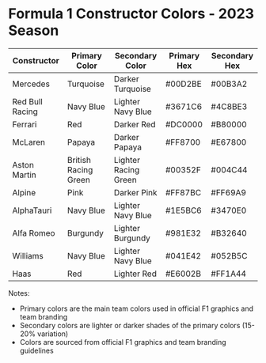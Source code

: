 # Formula 1 Constructor Colors - 2023 Season

<table id="f1_colors_2023" name="F1_Colors_2023">
<thead>
<tr>
<th>Constructor</th>
<th>Primary Color</th>
<th>Secondary Color</th>
<th>Primary Hex</th>
<th>Secondary Hex</th>
</tr>
</thead>
<tbody>
<tr>
<td>Mercedes</td>
<td>Turquoise</td>
<td>Darker Turquoise</td>
<td>#00D2BE</td>
<td>#00B3A2</td>
</tr>
<tr>
<td>Red Bull Racing</td>
<td>Navy Blue</td>
<td>Lighter Navy Blue</td>
<td>#3671C6</td>
<td>#4C8BE3</td>
</tr>
<tr>
<td>Ferrari</td>
<td>Red</td>
<td>Darker Red</td>
<td>#DC0000</td>
<td>#B80000</td>
</tr>
<tr>
<td>McLaren</td>
<td>Papaya</td>
<td>Darker Papaya</td>
<td>#FF8700</td>
<td>#E67800</td>
</tr>
<tr>
<td>Aston Martin</td>
<td>British Racing Green</td>
<td>Lighter Racing Green</td>
<td>#00352F</td>
<td>#004C44</td>
</tr>
<tr>
<td>Alpine</td>
<td>Pink</td>
<td>Darker Pink</td>
<td>#FF87BC</td>
<td>#FF69A9</td>
</tr>
<tr>
<td>AlphaTauri</td>
<td>Navy Blue</td>
<td>Lighter Navy Blue</td>
<td>#1E5BC6</td>
<td>#3470E0</td>
</tr>
<tr>
<td>Alfa Romeo</td>
<td>Burgundy</td>
<td>Lighter Burgundy</td>
<td>#981E32</td>
<td>#B32640</td>
</tr>
<tr>
<td>Williams</td>
<td>Navy Blue</td>
<td>Lighter Navy Blue</td>
<td>#041E42</td>
<td>#052B5C</td>
</tr>
<tr>
<td>Haas</td>
<td>Red</td>
<td>Lighter Red</td>
<td>#E6002B</td>
<td>#FF1A44</td>
</tr>
</tbody>
</table>

Notes:
- Primary colors are the main team colors used in official F1 graphics and team branding
- Secondary colors are lighter or darker shades of the primary colors (15-20% variation)
- Colors are sourced from official F1 graphics and team branding guidelines